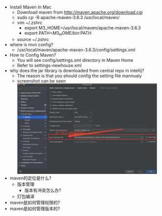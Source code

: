 * Install Maven In Mac
    * Download maven from http://maven.apache.org/download.cgi
    * sudo cp -R apache-maven-3.6.3 /usr/local/maven/ 
    * vim ~/.zshrc
        *  export M3_HOME=/usr/local/maven/apache-maven-3.6.3 
        *  export PATH=$M3_HOME/bin:$PATH
    * source ~/.zshrc
* where is mvn config?
    * /usr/local/maven/apache-maven-3.6.3/config/settings.xml
* How to Config Maven?
    * You will see config/settings.xml directory in Maven Home
    * Refer to settings-newhouse.xml
* why does the jar library is downloaded from central repo in intellij?
    * The reason is that you should config the setting file mannualy
    * screenshot can be seen ![avatar](./images/maven-settings.jpg)
* maven的定位是什么?
    * 版本管理
        * 版本有冲突怎么办?
    * 打包编译
* maven是如何管理权限的?
* maven是如何管理版本的?
